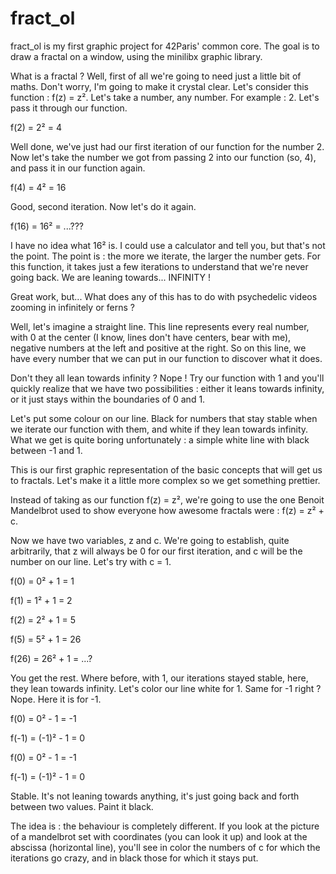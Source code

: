 # fract_ol

fract_ol is my first graphic project for 42Paris' common core. The goal is to draw a fractal on a window, using the minilibx graphic library.

What is a fractal ? Well, first of all we're going to need just a little bit of maths. Don't worry, I'm going to make it crystal clear.
Let's consider this function : f(z) = z². Let's take a number, any number. For example : 2. Let's pass it through our function.

f(2) = 2² = 4

Well done, we've just had our first iteration of our function for the number 2. Now let's take the number we got from passing 2 into our function (so, 4), and pass it in our function again.

f(4) = 4² = 16

Good, second iteration. Now let's do it again.

f(16) = 16² = ...???

I have no idea what 16² is. I could use a calculator and tell you, but that's not the point. The point is : the more we iterate, the larger the number gets. For this function, it takes just a few iterations to understand that we're never going back. We are leaning towards... INFINITY !

Great work, but... What does any of this has to do with psychedelic videos zooming in infinitely or ferns ?

Well, let's imagine a straight line. This line represents every real number, with 0 at the center (I know, lines don't have centers, bear with me), negative numbers at the left and positive at the right. So on this line, we have every number that we can put in our function to discover what it does.

Don't they all lean towards infinity ? Nope ! Try our function with 1 and you'll quickly realize that we have two possibilities : either it leans towards infinity, or it just stays within the boundaries of 0 and 1.

Let's put some colour on our line. Black for numbers that stay stable when we iterate our function with them, and white if they lean towards infinity. What we get is quite boring unfortunately : a simple white line with black between -1 and 1.

This is our first graphic representation of the basic concepts that will get us to fractals. Let's make it a little more complex so we get something prettier.

Instead of taking as our function f(z) = z², we're going to use the one Benoit Mandelbrot used to show everyone how awesome fractals were : f(z) = z² + c.

Now we have two variables, z and c. We're going to establish, quite arbitrarily, that z will always be 0 for our first iteration, and c will be the number on our line. Let's try with c = 1.

f(0) = 0² + 1 = 1

f(1) = 1² + 1 = 2

f(2) = 2² + 1 = 5

f(5) = 5² + 1 = 26

f(26) = 26² + 1 = ...?

You get the rest. Where before, with 1, our iterations stayed stable, here, they lean towards infinity. Let's color our line white for 1.
Same for -1 right ? Nope. Here it is for -1.

f(0) = 0² - 1 = -1

f(-1) = (-1)² - 1 = 0

f(0) = 0² - 1 = -1

f(-1) = (-1)² - 1 = 0

Stable. It's not leaning towards anything, it's just going back and forth between two values. Paint it black.

The idea is : the behaviour is completely different. If you look at the picture of a mandelbrot set with coordinates (you can look it up) and look at the abscissa (horizontal line), you'll see in color the numbers of c for which the iterations go crazy, and in black those for which it stays put.

